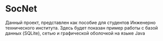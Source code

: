 # SocNet
Данный проект, представлен как пособие для студентов Инженерно технического института. Здесь будет показан пример работы с базой данных (SQLite), сетью и графической оболочкой на языке Java
